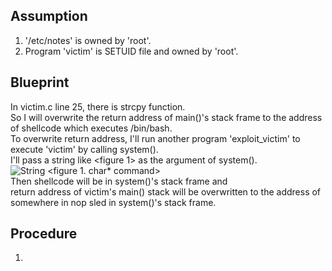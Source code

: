 ## Assumption  

1. '/etc/notes' is owned by 'root'.   
2. Program 'victim' is SETUID file and owned by 'root'.   

## Blueprint   
   
In victim.c line 25, there is strcpy function.   
So I will overwrite the return address of main()'s stack frame to the address of shellcode which executes /bin/bash.   
To overwrite return address, I'll run another program 'exploit_victim' to execute 'victim' by calling system().    
I'll pass a string like <figure 1> as the argument of system().    
![String](https://user-images.githubusercontent.com/62104730/79855029-58ef4480-8405-11ea-8251-e083a728ac04.JPG) <figure 1. char* command>    
Then shellcode will be in system()'s stack frame and    
return address of victim's main() stack will be overwritten to the address of somewhere in nop sled in system()'s stack frame.   

## Procedure   
1. 
